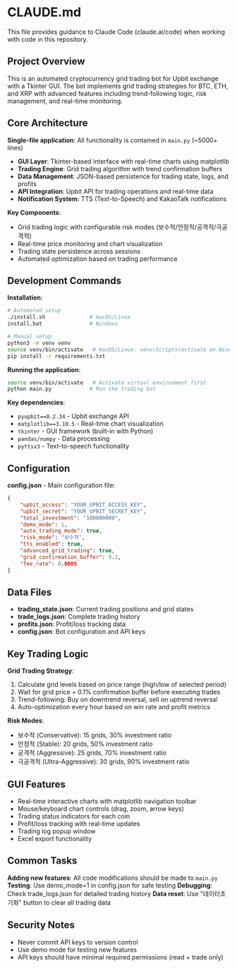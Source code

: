 # CLAUDE.md

This file provides guidance to Claude Code (claude.ai/code) when working with code in this repository.

## Project Overview

This is an automated cryptocurrency grid trading bot for Upbit exchange with a Tkinter GUI. The bot implements grid trading strategies for BTC, ETH, and XRP with advanced features including trend-following logic, risk management, and real-time monitoring.

## Core Architecture

**Single-file application**: All functionality is contained in `main.py` (~5000+ lines)
- **GUI Layer**: Tkinter-based interface with real-time charts using matplotlib
- **Trading Engine**: Grid trading algorithm with trend confirmation buffers
- **Data Management**: JSON-based persistence for trading state, logs, and profits
- **API Integration**: Upbit API for trading operations and real-time data
- **Notification System**: TTS (Text-to-Speech) and KakaoTalk notifications

**Key Components**:
- Grid trading logic with configurable risk modes (보수적/안정적/공격적/극공격적)
- Real-time price monitoring and chart visualization
- Trading state persistence across sessions
- Automated optimization based on trading performance

## Development Commands

**Installation**:
```bash
# Automated setup
./install.sh              # macOS/Linux
install.bat               # Windows

# Manual setup
python3 -m venv venv
source venv/bin/activate   # macOS/Linux: venv\Scripts\activate on Windows
pip install -r requirements.txt
```

**Running the application**:
```bash
source venv/bin/activate   # Activate virtual environment first
python main.py            # Run the trading bot
```

**Key dependencies**:
- `pyupbit==0.2.34` - Upbit exchange API
- `matplotlib==3.10.5` - Real-time chart visualization
- `tkinter` - GUI framework (built-in with Python)
- `pandas/numpy` - Data processing
- `pyttsx3` - Text-to-speech functionality

## Configuration

**config.json** - Main configuration file:
```json
{
    "upbit_access": "YOUR_UPBIT_ACCESS_KEY",
    "upbit_secret": "YOUR_UPBIT_SECRET_KEY", 
    "total_investment": "100000000",
    "demo_mode": 1,
    "auto_trading_mode": true,
    "risk_mode": "보수적",
    "tts_enabled": true,
    "advanced_grid_trading": true,
    "grid_confirmation_buffer": 0.1,
    "fee_rate": 0.0005
}
```

## Data Files

- **trading_state.json**: Current trading positions and grid states
- **trade_logs.json**: Complete trading history
- **profits.json**: Profit/loss tracking data
- **config.json**: Bot configuration and API keys

## Key Trading Logic

**Grid Trading Strategy**:
1. Calculate grid levels based on price range (high/low of selected period)
2. Wait for grid price + 0.1% confirmation buffer before executing trades
3. Trend-following: Buy on downtrend reversal, sell on uptrend reversal
4. Auto-optimization every hour based on win rate and profit metrics

**Risk Modes**:
- 보수적 (Conservative): 15 grids, 30% investment ratio
- 안정적 (Stable): 20 grids, 50% investment ratio  
- 공격적 (Aggressive): 25 grids, 70% investment ratio
- 극공격적 (Ultra-Aggressive): 30 grids, 90% investment ratio

## GUI Features

- Real-time interactive charts with matplotlib navigation toolbar
- Mouse/keyboard chart controls (drag, zoom, arrow keys)
- Trading status indicators for each coin
- Profit/loss tracking with real-time updates
- Trading log popup window
- Excel export functionality

## Common Tasks

**Adding new features**: All code modifications should be made to `main.py`
**Testing**: Use demo_mode=1 in config.json for safe testing
**Debugging**: Check trade_logs.json for detailed trading history
**Data reset**: Use "데이터초기화" button to clear all trading data

## Security Notes

- Never commit API keys to version control
- Use demo mode for testing new features
- API keys should have minimal required permissions (read + trade only)